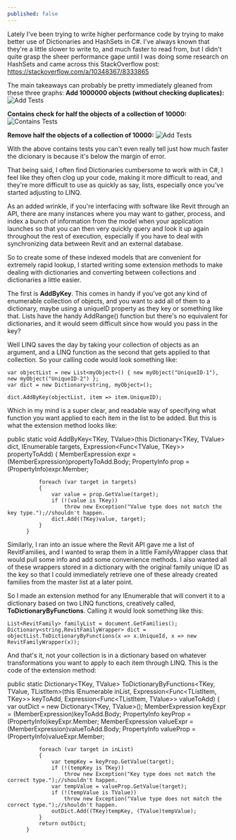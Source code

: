 ```yaml
---
published: false
---
```


Lately I've been trying to write higher performance code by trying to make better use of Dictionaries and HashSets in C#. I've always known that they're a little slower to write to, and much faster to read from, but I didn't quite grasp the sheer performance gape until I was doing some research on HashSets and came across this StackOverflow post:
https://stackoverflow.com/a/10348367/8333865


The main takeaways can probably be pretty immediately gleaned from these three graphs:
**Add 1000000 objects (without checking duplicates):**
![Add Tests]({{site.baseurl}}/https://i.stack.imgur.com/BPz30.png)

**Contains check for half the objects of a collection of 10000:**
![Contains Tests]({{site.baseurl}}/https://i.stack.imgur.com/g8NTg.png)

**Remove half the objects of a collection of 10000:**
![Add Tests]({{site.baseurl}}/https://i.stack.imgur.com/MorzW.png)

With the above contains tests you can't even really tell just how much faster the dicionary is because it's below the margin of error. 

That being said, I often find Dictionaries cumbersome to work with in C#, I feel like they often clog up your code, making it more difficult to read, and they're more difficult to use as quickly as say, lists, especially once you've started adjusting to LINQ. 

As an added wrinkle, if you're interfacing with software like Revit through an API, there are many instances where you may want to gather, process, and index a bunch of information from the model when your application launches so that you can then very quickly query and look it up again throughout the rest of execution, especially if you have to deal with synchronizing data between Revit and an external database.

So to create some of these indexed models that are convenient for extremely rapid lookup, I started writing some extension methods to make dealing with dictionaries and converting between collections and dictionaries a little easier.

The first is **AddByKey**. This comes in handy if you've got any kind of enumerable collection of objects, and you want to add all of them to a dictionary, maybe using a uniqueID property as they key or something like that. Lists have the handy AddRange() function but there's no equivalent for dictionaries, and it would seem difficult since how would you pass in the key? 

Well LINQ saves the day by taking your collection of objects as an argument, and a LINQ function as the second that gets applied to that collection. So your calling code would look something like:
	
    var objectList = new List<myObject>() { new myObject("UniqueID-1"), new myObject("UniqueID-2") };
	var dict = new Dictionary<string, myObject>();
    
    dict.AddByKey(objectList, item => item.UniqueID);
    
Which in my mind is a super clear, and readable way of specifying what function you want applied to  each item in the list to be added. But this is what the extension method looks like:    

   public static void AddByKey<TKey, TValue>(this Dictionary<TKey, TValue> dict, IEnumerable<TValue> targets, Expression<Func<TValue, TKey>> propertyToAdd)
          {
              MemberExpression expr = (MemberExpression)propertyToAdd.Body;
              PropertyInfo prop = (PropertyInfo)expr.Member;

              foreach (var target in targets)
              {
                  var value = prop.GetValue(target);
                  if (!(value is TKey))
                      throw new Exception("Value type does not match the key type.");//shouldn't happen.
                  dict.Add((TKey)value, target);
              }
          }
 
Similarly, I ran into an issue where the Revit API gave me a list of RevitFamilies, and I wanted to wrap them in a little FamilyWrapper class that would pull some info and add some convenience methods. I also wanted all of these wrappers stored in a dictionary with the original family unique ID as the key so that I could immediately retrieve one of these already created families from the master list at a later point. 

So I made an extension method for any IEnumerable that will convert it to a dictionary based on two LINQ functions, creatively called, **ToDictionaryByFunctions**. Calling it would look something like this:
  
	List<RevitFamily> familyList = document.GetFamilies();
	Dictionary<string,RevitFamilyWrapper> dict = objectList.ToDictionaryByFunctions(x => x.UniqueId, x => new RevitFamilyWrapper(x));
  
And that's it, not your collection is in a dictionary based on whatever transformations you want to apply to each item through LINQ. This is the code of the extension method:

  public static Dictionary<TKey, TValue> ToDictionaryByFunctions<TKey, TValue, TListItem>(this IEnumerable<TListItem> inList, Expression<Func<TListItem, TKey>> keyToAdd,
              Expression<Func<TListItem, TValue>> valueToAdd)
          {
              var outDict = new Dictionary<TKey, TValue>();
              MemberExpression keyExpr = (MemberExpression)keyToAdd.Body;
              PropertyInfo     keyProp = (PropertyInfo)keyExpr.Member;
              MemberExpression valueExpr = (MemberExpression)valueToAdd.Body;
              PropertyInfo     valueProp = (PropertyInfo)valueExpr.Member;

              foreach (var target in inList)
              {
                  var tempKey = keyProp.GetValue(target);
                  if (!(tempKey is TKey))
                      throw new Exception("Key type does not match the correct type.");//shouldn't happen.
                  var tempValue = valueProp.GetValue(target);
                  if (!(tempValue is TValue))
                      throw new Exception("Value type does not match the correct type.");//shouldn't happen.
                  outDict.Add((TKey)tempKey, (TValue)tempValue);
              }
              return outDict;
          }
  
  